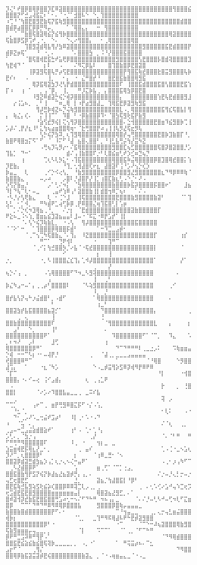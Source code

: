 
⡹⢌⠃⠞⣿⡿⣿⢿⡿⣿⣿⡹⣏⠿⣽⣿⣿⣿⣿⣿⣿⣿⣿⣿⣿⣿⣿⣿⣿⣿⣿⣿⣿⣿⣿⣿⣿⣿⣿⣿⣿⣿⣿⣿⢻⣿⣿⣿⣮⣿⣿⣿⡝⠋⣚⣠⢼⣯⣍⠆⠁⠂⠄⠈⠐⡈⠁⣺⣿⠧⠑⠀⠑⡀⢹⣿⣿⣿⣿⣿⣿⣿⣿⣿
⠰⢉⠘⠈⢳⣿⣟⣿⣻⣟⣷⢯⡝⣯⢷⣻⣿⣿⣿⣿⣿⣿⣿⣿⣿⣿⣿⣿⣿⣿⣿⣿⣿⣿⣿⣿⣿⣿⣿⣿⣿⣿⣿⣿⣿⣿⣾⣿⣿⣿⣾⡿⣴⣿⣿⣏⡿⡿⡛⠻⡤⡀⠀⠀⠀⠁⠈⢿⣿⣄⡄⠀⠀⠒⠀⢻⣿⣿⣿⣿⣿⣿⣿⣿
⠁⡀⠈⠀⠉⣷⣿⢯⣿⣽⢿⣮⡝⣮⢻⡷⣿⣿⣿⣿⣿⣿⣿⣿⣿⣿⣿⣿⣿⣿⣿⣿⣿⣿⣿⣿⣿⣿⣿⣿⣿⣿⣿⢿⣽⣿⣿⣿⣿⢯⣷⣿⡿⣫⡿⢩⠞⢀⠐⡀⠀⠑⠄⠀⠀⠑⢄⠔⢻⣿⣿⡄⠀⠀⠂⢀⢿⣿⣿⣿⣿⣿⢿⣿
⠀⠀⠀⠀⠀⢹⣿⣻⣽⣾⢿⣧⢻⡜⣳⠿⣽⣿⣿⣿⣿⣿⣿⣿⣿⣿⣿⣿⣿⣿⣿⣿⣿⣿⣿⣿⣻⣿⣿⣿⣿⣿⣯⣟⣾⣿⣿⣿⡟⣾⡿⣝⡶⢯⠁⠀⠀⠘⠀⠐⡀⠄⠀⠀⠀⠀⠈⠄⣿⣿⣿⣳⠀⡀⠨⠘⡜⣿⣿⣿⣯⣿⣿⣿⣿
⠁⠀⠀⠀⠀⠈⣿⢯⣿⢾⣟⣯⣓⠞⣥⢟⡿⣿⣿⣿⣿⣿⣿⣿⣿⣿⣿⣿⣿⣻⣿⣿⣿⣿⣿⢣⣟⣿⣿⣿⡧⣿⣾⢽⣿⣿⣿⣿⣹⢳⣟⢾⠙⠈⠀⠀⠀⠀⠀⡆⠇⠀⠀⠠⠀⠀⠀⠌⠻⢍⡿⣧⠇⠀⠀⠀⣿⢹⣿⣷⣿⡿⣟⣿⣽⣿
⠀⠀⠀⠀⠀⠀⢸⡿⣽⣻⢯⣿⢧⡛⡴⢫⣟⣿⣿⣿⣿⣿⣿⣿⣿⣿⣿⣿⣿⣿⣿⡟⢻⣿⣯⢷⣞⣿⣿⣿⣗⣿⣭⣻⣿⣿⣿⢧⡷⣟⠎⠆⠀⠀⠠⠀⠀⠀⠀⠀⢸⡀⠀⠀⠂⡄⠀⠐⠀⣌⠛⣿⡞⠘⠀⠀⣿⣟⣿⣯⣷⣿⣿⢿⣻⣯
⠀⠀⠀⠀⠀⠀⠀⢿⡽⣯⢿⣽⣳⡹⢜⢣⡟⣾⣿⣿⣿⣿⣿⣿⣿⣿⣿⣿⣿⣿⠏⠀⢸⣿⣿⣯⣾⣿⣿⣿⣯⣿⢣⣿⣿⣿⣟⣯⢱⡏⠰⠀⠀⢰⠀⠁⠀⠀⡀⢠⠈⡿⡀⠀⢸⡀⠀⠀⠛⡸⣍⡷⣧⢀⠀⡄⣿⣿⣿⣯⢿⣳⡿⣿⣟⣿
⠀⠀⠀⠀⠀⠀⠀⠸⣻⣝⠿⣾⣽⡓⢮⡑⢾⡽⣿⣿⣿⣿⣿⣿⣿⣿⣿⣿⣿⣿⡄⠀⠀⣿⣿⣿⣿⣿⣿⣿⢱⣟⢧⣟⣾⣿⣿⣻⣸⠀⠀⡔⢨⣡⠦⡀⠀⡀⠃⢸⠀⠀⠉⠶⣀⢿⠀⡇⠰⡟⣴⣻⣿⣼⣀⠀⢹⢿⣯⣟⡿⣽⣻⢷⣻⣯
⠀⠀⠀⠀⠀⠀⠀⠀⢻⡼⣛⡷⢾⣝⠦⡙⢬⢷⣻⣿⣿⣿⣿⣿⣿⣿⣿⣿⣿⣿⣇⠠⡀⢿⣿⣿⣿⣿⣿⣿⣿⣯⢻⣎⢯⣿⣧⡇⢻⡄⠀⢷⣌⡄⢎⠄⠀⠀⡍⢸⢸⠉⠁⠀⠹⣿⠀⠃⠐⡿⣷⣿⣿⡿⠹⠂⠈⣿⣳⢯⣻⢗⣯⡟⣷⣻
⠀⠀⠀⠀⠀⠀⠀⠀⠘⣵⢫⣞⡻⢮⡇⢍⢢⢻⡽⣿⣿⣿⣿⣿⣿⣿⣿⣿⣿⣿⣿⠄⣑⢺⣿⣿⣿⣿⣿⣟⣿⣶⠹⣮⣻⣿⡷⢉⢸⡡⡼⠌⢀⡟⡜⣆⠸⠃⣅⢳⢦⣴⣶⣿⣿⢿⢶⠂⠈⣗⢛⣿⣿⡟⠴⢠⢸⢸⢧⡻⣜⢯⣖⡻⢧
⠀⠀⠀⠀⠀⠀⠀⠀⠀⢣⡓⢮⡝⣳⠽⡀⢆⢹⣻⢿⣿⣿⣿⣿⣿⣿⣿⣿⣿⢿⣿⡞⢤⢛⣿⣿⣿⣿⣿⣿⣟⣿⡷⣹⣷⣿⡏⠘⡀⣷⣿⠟⢿⣿⣲⡍⠫⠁⠋⠀⠈⠀⠸⠍⠋⠘⣼⠀⣦⣿⢄⣿⣿⠃⡀⠘⢸⣃⣧⢛⡬⢳⡜⣭⠳⣝
⠀⠀⠀⠀⠀⠀⠀⠀⠀⠠⢛⢦⡹⢥⡻⡔⠂⠌⣯⢿⣿⣿⣿⣿⣿⣿⣿⣿⣻⣿⣿⣏⢦⣋⣿⣿⣿⣿⣿⣿⢯⣿⡽⣿⣽⣿⣿⡘⡡⢹⣧⡁⠀⠙⠒⠁⠀⠀⠀⠀⠀⠀⠀⠀⠀⣾⠌⢠⢸⣷⣿⣿⠏⡐⠃⢇⣿⣮⣶⢃⠞⡱⣊⠶⣙⢦⡙
⠀⠀⠀⠀⢰⠀⠀⠀⠀⠀⢉⢆⠣⢇⡳⣅⠂⠠⢹⣯⣿⣿⣿⣿⣿⣿⣿⣿⢿⣿⣿⣯⠷⣬⢿⣿⣿⣿⣿⡿⣿⣹⣿⢿⣞⣿⣿⡅⢱⡹⣟⣷⡄⠀⠀⠀⠀⠀⠀⠀⠀⠀⠀⠀⠘⢹⡀⢂⢺⣼⣿⢏⠖⣆⠀⣼⣿⣽⠏⢨⠘⡡⠜⢢⡑⢎⡱
⡷⣤⣀⠀⠀⢇⠀⠀⠀⠀⢀⠊⡑⠪⢔⢣⡀⠀⠘⣷⣻⣿⣿⣿⣿⣿⣿⣿⣿⡿⣿⣿⣻⣜⣻⣿⣿⣿⣿⣿⣿⣆⠙⠻⡿⠿⠿⢷⠈⣷⣿⣿⣷⣄⠀⠀⠀⠀⠤⡠⠴⠀⠀⠀⡠⣿⠇⡘⣼⣿⡟⡜⢸⡁⢰⣿⣏⣷⣆⢃⠠⠑⡈⠂⠜⠠
⡱⢫⡝⣷⣤⡘⠀⠀⠀⠀⠀⡠⠁⢃⠌⠲⡅⠀⠈⣳⢿⣿⣿⣿⣿⣿⣿⣿⣷⣿⣿⣿⡷⣯⡽⣿⣿⣿⣿⡯⣿⣿⠖⠁⠀⠀⠀⣸⣦⠹⡇⠙⢧⠉⢇⠂⠤⣀⠀⠀⠀⢀⣤⠞⢱⠿⢠⠃⣽⣿⣿⣷⢸⡇⣾⣿⢲⠿⡉⢦⠆⠀⠀⠁⠌⠠
⠐⠣⡘⡔⢣⢟⣷⣄⠀⠀⠀⢇⠀⠂⢈⠑⣸⠀⠀⢸⢯⣿⣿⣿⣿⣿⣿⣿⣿⣟⣿⣿⣿⣷⣻⣿⣿⣿⣿⣷⣽⠃⠀⠀⠀⠀⠈⠁⢹⣣⣃⠀⠂⡁⠺⡀⠀⠀⠛⠳⣾⠟⣁⢴⢋⡷⡿⢀⡟⠿⣿⣿⣌⢶⢹⣯⣿⢃⡇⢡⡶⠀⠀⠀⠀⠀
⠈⠀⡁⠌⡑⢎⠲⣹⢿⣦⢀⠘⡀⠀⠀⠌⡐⡆⠀⠈⣟⣾⣿⣿⣿⣿⣿⣿⣿⣿⣿⣿⣿⣽⣷⣿⣿⣿⣿⣿⡏⠀⠀⠀⠀⠀⠀⠀⠀⠟⣕⠦⣀⠨⠢⢱⡀⣿⣶⣦⣮⣹⣽⣦⣤⣤⠇⣸⠤⠐⠈⠯⣍⠐⠿⡟⣡⡞⠁⢸⡇⠀⠀⠀⠀⠀⠀⠀
⠀⠀⠀⠀⠈⠄⢣⠑⢮⡹⢷⣷⣇⡀⠀⠐⠠⢣⠀⠀⢻⡼⣿⣿⣿⣿⣿⣿⣿⣿⣿⣿⣿⣿⣯⣿⣿⣿⣿⣿⠀⠀⠀⠀⠀⠀⠀⠀⠀⠈⠈⠕⠁⠒⠀⠀⠁⢹⣿⣿⣿⡿⢿⣿⣿⡯⣾⠃⠀⠀⠀⠀⠀⠁⠒⠹⣉⣀⣠⡾⠂⠀⠀⠀⠀⠀⠀⠀
⠀⠀⠀⠀⠀⠈⢀⠉⢢⢉⠳⢯⣿⣷⣄⠈⠄⢹⡄⠀⠸⣝⣿⣿⣿⣿⣿⣿⣿⣿⣿⣿⣿⣿⣿⣿⣿⣿⣿⡏⠀⠀⠀⠀⠀⠀⢰⡎⠀⠀⠀⠀⠀⠀⠀⠀⠀⠀⠛⠉⠁⠀⠀⢙⠟⢺⠇⠀⠀⠀⠀⠀⠐⠀⠀⠀⢹⠛⠉⠀⠀⠀⠀⠀⠀⠀⠀⠀
⠀⠀⠀⠀⠀⠀⠀⠈⢀⠊⡅⢳⣚⣿⣿⡳⡈⠔⣧⠈⠐⢯⣞⣿⣿⣿⣿⣿⣿⣿⣿⣿⣿⣿⣿⣿⣿⣿⣿⡇⠀⠀⠀⠀⠀⠀⠈⠀⠀⠀⠀⠀⠀⠀⠀⠀⠀⠀⠀⠀⠀⠀⠀⠀⠊⠀⠀⠀⠀⠀⠀⠀⠀⡆⠀⠀⢸⠀⠀⠀⠀⠀⠀⠀⠀⠀⠀⠀
⡐⡀⠀⠀⠀⠀⠀⠀⠀⠐⡀⠣⢸⣿⣿⣿⣌⣎⢹⡄⢁⠺⡼⣿⣿⣿⣿⣿⣿⣿⣿⣿⣿⣿⣿⣿⣿⣿⣿⠁⠀⠀⠀⠀⠀⠀⡜⠁⠀⠀⠀⠀⠀⠀⠀⠀⠀⠀⠀⠀⠀⠀⠀⠀⠀⠀⠀⠀⠀⠀⠀⠀⢀⠀⠀⠀⡜⠀⠀⠀⠀⠀⠀⠀⠀⠀⠀⠀
⢦⡑⠌⢠⠀⡀⠀⠀⠀⠀⠠⢡⢿⣿⣿⣿⣿⠋⠙⠲⣀⠣⣻⢽⣿⣿⣿⣿⣿⣿⣿⣿⣿⣿⣿⣿⣿⣿⣿⠀⠀⠀⠀⠀⠀⠄⠀⠀⠀⠀⠀⠀⠀⠀⠀⠀⠀⠀⠀⠀⢠⠀⠀⠀⠀⠀⠀⠀⠀⠀⠀⠀⢸⠀⠀⢀⠃⠀⠀⠀⠀⠀⠀⠀⠀⠀⠀⠀
⡷⣌⠳⣠⠒⠤⠁⡄⢀⢀⡴⠃⣿⣿⣿⣿⠇⠀⠀⠀⠈⠣⢵⣻⣿⣿⣿⣿⣿⣿⣿⣿⣿⣿⣿⣿⣿⣿⣿⠀⠀⠀⠀⢀⠊⠀⠀⠀⠀⠀⠀⠀⠀⠀⠀⠀⠀⠀⠀⠀⠈⠀⠀⠀⠀⠀⠀⠀⠀⠀⠀⠀⠸⡀⠀⡘⠀⠀⠀⠀⠀⠀⠀⠀⠀⠀⠀⠀
⣿⡞⣧⢣⡝⢤⠓⡰⣬⣾⣿⠃⡀⠠⣾⠋⠀⠀⠀⠀⠀⠀⠀⠁⢿⣿⣿⣿⣿⣿⣿⣿⣿⣿⣿⣿⣿⣿⣿⠀⠀⠀⠀⠄⠀⠀⠀⠀⠀⠀⠀⠀⠀⠀⠀⠀⠀⠀⠀⠀⠀⠃⠀⠀⠀⠀⠀⠀⠀⠀⠀⠀⠀⢰⣀⠃⠀⠀⠀⠀⠀⠀⠀⠀⠀⠀⠀⠀
⣿⣿⣽⣳⡞⣧⣯⣿⣿⣿⣿⣦⣽⡊⠁⠀⠀⠀⠀⠀⠀⠀⠀⠀⠀⠙⣿⣿⣿⣿⣿⣿⣿⣿⣿⣿⣿⣿⣿⡄⠀⠀⠀⠀⠀⠀⠀⠀⢀⠀⠀⠀⢀⠀⢄⠀⠀⠀⠀⠀⠀⢸⠀⠀⠀⠀⠀⠀⠀⠀⠀⠀⠀⠀⢘⠀⠀⠀⠀⠀⠀⠀⠀⠀⠀⠀⠀⠀
⣿⣿⣷⣿⣿⣿⣿⣿⣿⣿⣿⣿⠏⠀⠀⠀⠀⠀⠀⠀⠀⠀⠀⠀⠀⠀⠈⢻⣿⣿⣿⣿⣿⣿⣿⣿⣿⣿⣿⣇⠀⠀⠀⡄⠀⠀⠀⠀⡆⠀⠀⣠⠃⠀⠀⠑⡀⠀⠀⠀⠀⢸⠃⠀⠀⠀⠀⠀⠀⠀⠀⠀⠀⠀⠀⠄⠀⠀⠀⠀⠀⠀⠀⠀⠀⠀⠀⠀
⣿⣿⣿⣿⣿⣿⣿⣿⣿⣿⠟⠁⠀⠀⠀⠀⠀⠀⠀⠀⠀⠀⠀⠀⠀⠀⠀⠀⠹⣿⣿⣿⣿⣿⣿⣿⠋⠁⠈⠉⡀⠀⠀⠹⣄⠀⠀⠀⠡⡀⠆⠲⠜⠀⠀⡠⠇⠀⠀⠀⠀⣸⢋⠀⠀⠀⠀⠀⠀⠀⠀⠀⠀⠀⠀⢰⠀⠀⠀⠀⠀⠀⠀⠀⠀⠀⠀⠀
⢿⣿⣿⣿⣿⣿⣿⡿⠛⠁⠀⠀⠀⠀⠀⠀⠀⠀⠀⠀⠀⠀⠀⠀⠀⠀⠀⠀⠀⠙⠉⠙⠛⠛⠛⠇⢀⣀⣐⡠⠅⠀⠀⠀⠩⢷⣶⣶⣤⡑⢾⠀⠒⠒⠉⠣⡆⠐⠂⠤⢼⡟⡘⠀⠀⠀⠀⠀⠀⠀⠀⢀⠀⠀⠈⣼⢀⡀⣀⣀⣀⣠⣤⣤⣤⣤
⢞⣿⣿⣿⠿⠛⠉⠀⠀⠀⠀⠀⠀⠀⠀⠀⠀⠀⠀⠀⠀⠀⠀⠀⠀⠀⠀⠀⠀⠁⠀⠀⠀⠀⠀⠀⠀⠈⠘⢿⣿⠀⠀⠀⠀⠑⡻⣿⣿⣼⢩⡄⠀⠀⠁⠀⠀⠀⠐⣆⠈⠳⡡⠀⠀⠀⠀⠀⠀⠀⠀⠀⠑⠠⣀⡾⣭⢻⡵⣫⠿⡽⢾⠻⡟⠿⠟⠿
⠈⡏⠉⠀⠀⠀⠀⠀⠀⠀⠀⠀⠀⠀⠀⠀⠀⠀⠀⠀⠀⠀⠀⠀⠀⠀⠀⠀⠀⠀⠀⠀⠀⠀⠀⠀⠀⠀⠀⠀⠘⡇⠀⠀⠀⠀⠐⢺⣿⣿⣿⣿⡄⠐⠄⠊⠤⢔⠀⢨⠊⣠⣾⡄⠀⠀⠀⠀⠀⠀⢆⠀⢀⢠⣁⠟⠀⠀⠀⠀⠀⠀⠀⠀⠀⠀⠀⠀
⠀⠠⠀⠀⠀⠀⠀⠀⠀⠀⠀⠀⠀⠀⠀⠀⠀⠀⠀⠀⠀⠀⠀⠀⠀⠀⠀⠀⠀⠀⠀⠀⠀⠀⠀⠀⠀⠀⠀⠀⠀⡗⠀⠀⠀⡀⠀⢘⣿⣿⣿⡇⠀⠀⠀⠀⠀⠈⠔⡡⠔⠹⣿⣿⣧⣤⣀⣀⢀⠀⣀⠭⠎⣧⠀⠀⠀⠀⠀⠀⠀⠀⠀⠀⠀⠀⠀⠀
⠀⠀⢀⠀⠀⠀⠀⠀⠀⠀⠀⠀⠀⠀⠀⠀⠀⠀⠀⠀⠀⠀⠀⠀⠀⠀⠀⠀⠀⠀⠀⠀⠀⠀⠀⠀⠀⠀⠀⠀⠀⢽⠀⡠⠀⠀⠀⠀⠀⠉⢉⡁⠀⠀⠀⠀⢠⠖⠉⢀⠀⣶⡟⢛⣻⠿⣿⣍⡯⠋⠐⡌⠠⢡⡀⠀⠀⠀⠀⠀⠀⠀⠀⠀⠀⠀⠀⠀
⠀⠀⠘⣂⠈⡀⠀⠀⠀⠀⠀⠀⠀⠀⠀⠀⠀⠀⠀⠀⠀⠀⠀⠀⠀⠀⠀⠀⠀⠀⠀⠀⠀⠀⠀⠀⠀⠀⠀⠀⠀⠂⢇⠅⠀⠀⠀⠠⠐⠀⠀⠙⠂⢀⡠⠜⠡⣀⢒⣬⠞⣩⡴⠃⠀⠀⠸⡇⢀⠂⠡⠐⠠⠙⠀⠀⠀⠀⠀⠀⠀⠀⠀⠀⠀⠀⠀⠀
⠰⠀⠀⠈⢥⠀⠄⡀⠀⠀⠀⠀⠀⠀⠀⠀⠀⠀⠀⠀⠀⠀⠀⠀⠀⠀⠀⠀⠀⠀⠀⠀⠀⠀⠀⠀⠀⠀⠀⠀⠀⠌⠈⢆⠀⠀⢀⡀⠀⢀⣠⠤⠒⣉⣠⣬⣵⣾⣿⣵⠞⠁⠀⠀⠀⠀⢰⠃⠠⠀⢁⠂⢁⠘⡄⠀⠀⠀⠀⠀⠀⠀⠀⠀⠀⠀⠀⠀
⡡⢃⠄⡀⠈⣳⡐⢠⠀⠀⠀⠀⠀⠀⠀⠀⠀⠀⠀⠀⠀⠀⢀⡜⠀⠀⠀⠀⠀⠀⠀⠀⠀⠀⠀⠀⠀⠀⠀⠀⠀⠈⠄⠈⠃⠛⠀⠀⠛⠋⠛⢛⠛⠻⣿⣿⣿⣿⣿⠏⠀⠀⠀⠀⠀⠀⠸⢀⠀⠐⠀⠀⠀⢲⡆⣀⠀⣀⠀⠀⠀⠀⠀⠀⠀⠀⠀⠀
⣱⣭⣶⢾⣟⡯⢿⣆⡜⣀⠂⡀⠀⠀⠀⠀⠀⠀⠀⢀⠀⣤⠎⠀⠀⠀⠀⠀⠀⠀⠀⠀⠀⠀⠀⠀⠀⠀⠀⠀⠀⢁⠠⢈⠐⣀⠢⣡⢆⡹⠜⠉⡀⢆⣿⣿⣿⡿⠃⠀⠀⠀⠀⠀⠀⠀⠀⡆⠀⠀⠀⠀⠈⢰⠿⣀⣛⠂⠈⠢⠀⠀⠀⠀⠀⠀⠀⠀
⣿⣿⣽⡿⣾⣽⣛⣾⣳⣦⡱⢠⡁⢆⡐⢄⠢⢌⠒⣤⠟⠁⠀⠀⠀⠀⠀⠀⠀⠀⠀⠀⠀⠀⠀⠀⠀⠀⠀⠀⠀⠠⢀⠂⡰⢠⠳⠋⠉⠀⢀⠣⣜⣾⣿⡿⠟⠁⠀⠀⠀⠀⠀⠀⠀⠀⠀⢡⠀⠀⠀⠀⠀⣶⢀⢋⠁⠈⠉⡁⢐⣠⡀⠀⠀⠀⠀⠀
⣿⣿⣯⣿⣷⢻⡟⣫⡝⢮⡝⡷⣼⣦⣜⣦⣽⡾⡛⡄⢠⡀⠄⠀⠀⠀⠀⠀⠀⠀⠀⠀⠀⠀⠀⠀⠀⠀⠀⠀⠌⡐⠤⡘⢄⡃⡒⠤⡐⢤⣋⢖⣿⣟⣋⠀⠀⠀⠀⠀⠀⠀⠀⠀⠀⠀⠀⣘⡀⠀⠀⠀⠀⣽⣦⡈⢳⣼⣿⣯⡇⠘⡿⠃⠀⠀⠀⠀
⣿⣟⣯⢷⣚⣧⣻⢵⣫⢗⣮⡵⢎⣿⣿⡿⠿⠿⢽⣉⢇⡠⢀⡀⢀⠀⠀⠀⠀⠀⠀⠀⠀⠀⠀⢀⠀⠄⢂⠡⢊⠔⣡⠚⢤⠱⣉⢖⡩⢖⣩⣾⣟⣯⣟⣿⣻⣿⣿⣿⣿⣶⣶⣶⣶⣶⣶⣤⡇⠀⠀⠀⠀⢿⣿⣽⣦⣜⣻⣋⡀⠄⠁⠀⠀⠀⠀⠀
⣿⠾⣽⢺⡽⣞⣷⣯⣟⣿⣯⣿⣿⢛⣡⠴⢂⠒⠢⠌⠋⠙⠓⠛⠀⠲⠦⢠⡄⣀⠀⠀⠀⠀⠈⠄⠌⡘⠤⢃⠣⠚⠤⢋⠲⢇⠋⣍⣶⣿⡿⠀⠀⠉⠉⠁⠙⠛⠙⠛⠿⠻⠿⢿⡿⣿⣿⣿⣧⠀⠀⠀⠀⣻⣿⣿⣿⡿⣿⢷⡤⣤⣤⣤⣀
⣷⣿⣿⣷⣿⣾⣿⣿⣿⣿⣿⣿⡟⠋⠄⠂⠀⠀⠀⠀⠀⠀⠀⠀⠀⠀⠀⠀⠀⠉⠘⢲⣤⣀⣀⠀⠀⠀⢀⡀⢄⡒⢤⣃⣶⣬⣿⣿⣿⢾⡷⡆⠀⠀⠀⠀⠀⠀⠀⠀⠀⠀⠀⠀⠀⠀⠀⠈⢁⡀⠀⠀⣀⢹⠛⠻⠯⢿⣼⠧⠟⠓⣟⡾⣽⣻⣿⣿
⣿⣿⣿⣿⣿⣿⣿⣿⣿⣿⡿⠃⠐⠀⠀⠀⠀⠀⠀⠀⠀⠀⠀⠀⠀⠀⠀⠀⠀⠐⠉⠀⠀⠀⠀⠈⠉⠑⠒⠼⢦⣽⣿⣿⣿⢿⣷⣻⣿⢯⣷⣻⣶⣶⣶⡤⢤⣀⣀⡀⡀⠀⠀⠀⠀⠀⠀⠀⠈⡇⠀⠀⠀⠩⠉⠉⠁⠀⠀⠈⠁⢀⡀⠈⠋⠉⠓⠛
⡿⠟⠛⣉⣩⠽⠿⠛⢻⡟⠠⠁⠀⠀⠀⠀⠀⠀⠀⠀⠀⠀⠀⠀⠀⠀⠀⠀⠀⠀⠀⠀⠀⠀⠀⠀⠀⠀⠀⠀⠀⠈⠙⠻⢿⣾⣿⣿⣿⣿⣿⣯⣟⣮⣵⣮⣷⣮⣿⢯⢽⡷⣀⣀⣀⣀⡀⡀⠀⠠⡀⠐⠁⠀⠀⠀⠀⠀⠁⠀⠛⢭⣭⡴⠦⠄⠉⣂
⣠⡖⠋⠈⠀⠀⠀⢀⢻⡌⠀⠀⠀⠀⠀⠀⠀⠀⠀⠀⠀⠀⠀⠀⠀⠀⠀⠀⠀⠀⠀⠀⠀⠀⠀⠀⠀⠀⠀⠀⠀⠀⠀⠀⠀⠙⠻⣿⣿⣿⣿⢿⡿⣷⣯⣽⣭⣽⡾⣟⢮⣿⣿⣿⣿⣿⣿⣿⣿⣷⣽⣄⠀⡀⠈⠐⠠⢶⣶⣤⣄⣀⠈⠐⠠⣀⠀⠀
<!---
NSFW-USER/NSFW-USER is a ✨ special ✨ repository because its `README.md` (this file) appears on your GitHub profile.
You can click the Preview link to take a look at your changes.
--->

